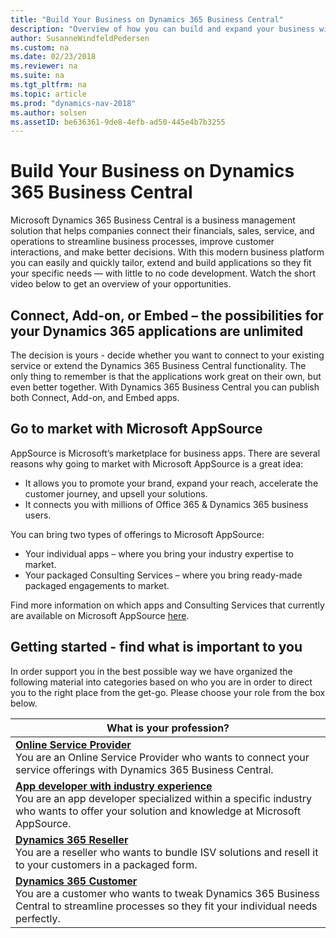 ```yaml
---
title: "Build Your Business on Dynamics 365 Business Central"
description: "Overview of how you can build and expand your business with Dynamics 365 Business Central"
author: SusanneWindfeldPedersen
ms.custom: na
ms.date: 02/23/2018
ms.reviewer: na
ms.suite: na
ms.tgt_pltfrm: na
ms.topic: article
ms.prod: "dynamics-nav-2018"
ms.author: solsen
ms.assetID: be636361-9de8-4efb-ad50-445e4b7b3255
---
```


# Build Your Business on Dynamics 365 Business Central
Microsoft Dynamics 365 Business Central is a business management solution that helps companies connect their financials, sales, service, and operations to streamline business processes, improve customer interactions, and make better decisions. With this modern business platform you can easily and quickly tailor, extend and build applications so they fit your specific needs — with little to no code development. Watch the short video below to get an overview of your opportunities. 

<!-- video -->

## Connect, Add-on, or Embed – the possibilities for your Dynamics 365 applications are unlimited 
The decision is yours - decide whether you want to connect to your existing service or extend the Dynamics 365 Business Central functionality. The only thing to remember is that the applications work great on their own, but even better together. With Dynamics 365 Business Central you can publish both Connect, Add-on, and Embed apps. 
 
## Go to market with Microsoft AppSource
AppSource is Microsoft’s marketplace for business apps. There are several reasons why going to market with Microsoft AppSource is a great idea:  
- It allows you to promote your brand, expand your reach, accelerate the customer journey, and upsell your solutions.  
- It connects you with millions of Office 365 & Dynamics 365 business users.  
 
You can bring two types of offerings to Microsoft AppSource: 

- Your individual apps – where you bring your industry expertise to market. 
- Your packaged Consulting Services – where you bring ready-made packaged engagements to market.   
 
Find more information on which apps and Consulting Services that currently are available on Microsoft AppSource [here]().<!-- link -->

## Getting started - find what is important to you 
In order support you in the best possible way we have organized the following material into categories based on who you are in order to direct you to the right place from the get-go. Please choose your role from the box below.  

|What is your profession?|
|------------------------|
|[**Online Service Provider**]() </br>You are an Online Service Provider who wants to connect your service offerings with Dynamics 365 Business Central. |
|[**App developer with industry experience**]() </br>You are an app developer specialized within a specific industry who wants to offer your solution and knowledge at Microsoft AppSource. |
|[**Dynamics 365 Reseller**]()</br>You are a reseller who wants to bundle ISV solutions and resell it to your customers in a packaged form. |
|[**Dynamics 365 Customer**]()</br>You are a customer who wants to tweak Dynamics 365 Business Central to streamline processes so they fit your individual needs perfectly.|

